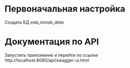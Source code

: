 # Первоначальная настройка
Создать БД _eda_tomsk_data_

# Документация по API
Запустить приложение и перейти по ссылке http://localhost:8080/api/swagger-ui.html